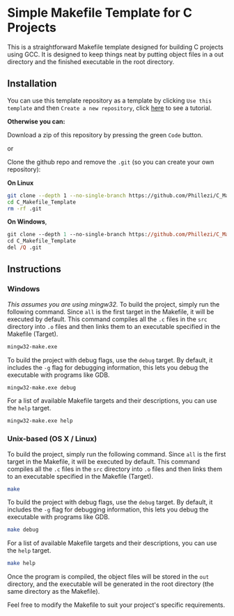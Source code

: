 # Simple Makefile Template for C Projects

This is a straightforward Makefile template designed for building C projects using GCC.
It is designed to keep things neat by putting object files in a out directory and the finished executable in the root directory.

## Installation

You can use this template repository as a template by clicking `Use this template` and then `Create a new repository`, click [here](https://docs.github.com/en/repositories/creating-and-managing-repositories/creating-a-repository-from-a-template) to see a tutorial.

**Otherwise you can:**


Download a zip of this repository by pressing the green `Code` button.


or


Clone the github repo and remove the `.git` (so you can create your own repository):

**On Linux**
```bash
git clone --depth 1 --no-single-branch https://github.com/Phillezi/C_Makefile_Template.git
cd C_Makefile_Template
rm -rf .git

```

**On Windows**,
```ps
git clone --depth 1 --no-single-branch https://github.com/Phillezi/C_Makefile_Template.git
cd C_Makefile_Template
del /Q .git

```

## Instructions
### Windows

*This assumes you are using mingw32.*
To build the project, simply run the following command. Since `all` is the first target in the Makefile, it will be executed by default. This command compiles all the `.c` files in the `src` directory into `.o` files and then links them to an executable specified in the Makefile (Target).

```ps
mingw32-make.exe
```

To build the project with debug flags, use the `debug` target. By default, it includes the `-g` flag for debugging information, this lets you debug the executable with programs like GDB.

```ps
mingw32-make.exe debug
```

For a list of available Makefile targets and their descriptions, you can use the `help` target.

```ps
mingw32-make.exe help
```

### Unix-based (OS X / Linux)

To build the project, simply run the following command. Since `all` is the first target in the Makefile, it will be executed by default. This command compiles all the `.c` files in the `src` directory into `.o` files and then links them to an executable specified in the Makefile (Target).

```bash
make
```

To build the project with debug flags, use the `debug` target. By default, it includes the `-g` flag for debugging information, this lets you debug the executable with programs like GDB.

```bash
make debug
```

For a list of available Makefile targets and their descriptions, you can use the `help` target.

```bash
make help
```

Once the program is compiled, the object files will be stored in the `out` directory, and the executable will be generated in the root directory (the same directory as the Makefile).

Feel free to modify the Makefile to suit your project's specific requirements.
